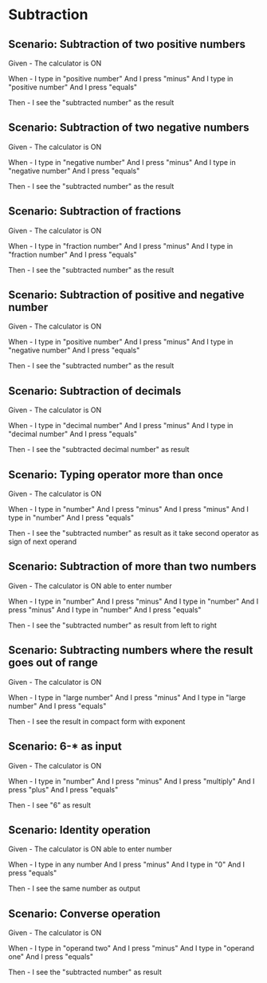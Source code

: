 # Subtraction

## Scenario: Subtraction of two positive numbers

Given - The calculator is ON

When - I type in "positive number"
And I press "minus"
And I type in "positive number"
And I press "equals"

Then - I see the "subtracted number" as the result

## Scenario: Subtraction of two negative numbers

Given - The calculator is ON

When - I type in "negative number"
And I press "minus"
And I type in "negative number"
And I press "equals"

Then - I see the "subtracted number" as the result

## Scenario: Subtraction of fractions

Given - The calculator is ON

When - I type in "fraction number"
And I press "minus"
And I type in "fraction number"
And I press "equals"

Then - I see the "subtracted number" as the result

## Scenario: Subtraction of positive and negative number

Given - The calculator is ON

When - I type in "positive number"
And I press "minus"
And I type in "negative number"
And I press "equals"

Then - I see the "subtracted number" as the result

## Scenario: Subtraction of decimals

Given - The calculator is ON

When - I type in "decimal number"
And I press "minus"
And I type in "decimal number"
And I press "equals"

Then - I see the "subtracted decimal number" as result

## Scenario: Typing operator more than once

Given - The calculator is ON

When - I type in "number"
And I press "minus"
And I press "minus"
And I type in "number"
And I press "equals"

Then - I see the "subtracted number" as result as it
take second operator as sign of next operand

## Scenario: Subtraction of more than two numbers

Given - The calculator is ON able to enter number

When - I type in "number"
And I press "minus"
And I type in "number"
And I press "minus"
And I type in "number"
And I press "equals"

Then - I see the "subtracted number" as result
from left to right

## Scenario: Subtracting numbers where the result goes out of range

Given - The calculator is ON

When - I type in "large number"
And I press "minus"
And I type in "large number"
And I press "equals"

Then - I see the result in compact
form with exponent

## Scenario: 6-* as input

Given - The calculator is ON

When - I type in "number"
And I press "minus"
And I press "multiply"
And I press "plus"
And I press "equals"

Then - I see "6" as result

## Scenario: Identity operation

Given - The calculator is ON able to enter number

When - I type in any number
And I press "minus"
And I type in "0"
And I press "equals"

Then - I see the same number as output

## Scenario: Converse operation

Given - The calculator is ON

When - I type in "operand two"
And I press "minus"
And I type in "operand one"
And I press "equals"

Then - I see the "subtracted number" as result
